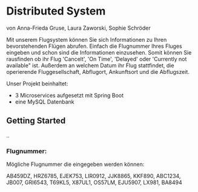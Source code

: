 # Distributed System

von Anna-Frieda Gruse, Laura Zaworski, Sophie Schröder

Mit unserem Flugsystem können Sie sich Informationen zu Ihren bevorstehenden Flügen abrufen. Einfach die Flugnummer Ihres Fluges eingeben und schon sind die Informationen einzusehen. Somit können Sie rausfinden ob ihr Flug 'Cancelt', 'On Time', 'Delayed' oder 'Currently not available" ist. Außerdem an welchem Datum ihr Flug stattfindet, die operierende Fluggesellschaft, Abflugort, Ankunftsort und die Abflugszeit.


Unser Projekt beinhaltet:
-  3 Microservices aufgesetzt mit Spring Boot
- eine MySQL Datenbank

## Getting Started

..

### Flugnummer:

Mögliche Flugnummer die eingegeben werden können:

AB459DZ, HRZ6785, EJEK753, LIR0912, JJK8865, KKF890, ABC1234, JB007, GRI6543, T69KL5, X87UL1, OS57LM, EJU5907, LX981, BA8494
